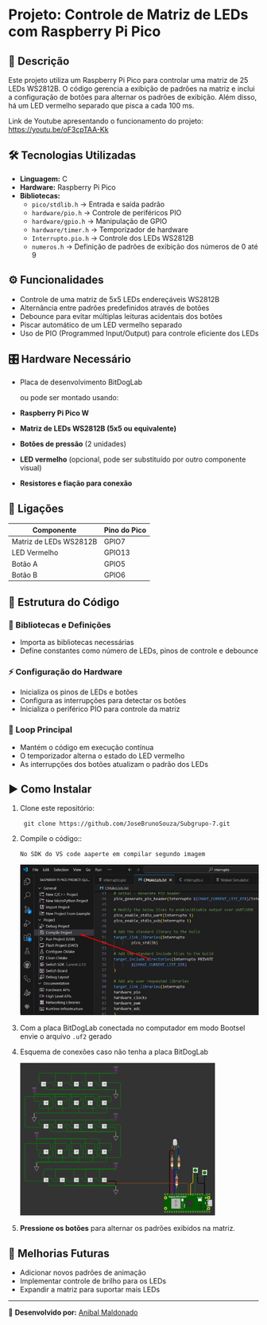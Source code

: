 # Projeto: Controle de Matriz de LEDs com Raspberry Pi Pico

## 📌 Descrição
Este projeto utiliza um Raspberry Pi Pico para controlar uma matriz de 25 LEDs WS2812B. O código gerencia a exibição de padrões na matriz e inclui a configuração de botões para alternar os padrões de exibição. Além disso, há um LED vermelho separado que pisca a cada 100 ms.

Link de Youtube apresentando o funcionamento do projeto: https://youtu.be/oF3cpTAA-Kk

## 🛠️ Tecnologias Utilizadas
- **Linguagem:** C
- **Hardware:** Raspberry Pi Pico
- **Bibliotecas:**
  - `pico/stdlib.h` → Entrada e saída padrão
  - `hardware/pio.h` → Controle de periféricos PIO
  - `hardware/gpio.h` → Manipulação de GPIO
  - `hardware/timer.h` → Temporizador de hardware
  - `Interrupto.pio.h` → Controle dos LEDs WS2812B
  - `numeros.h` → Definição de padrões de exibição dos números de 0 até 9

## ⚙️ Funcionalidades
- Controle de uma matriz de 5x5 LEDs endereçáveis WS2812B
- Alternância entre padrões predefinidos através de botões
- Debounce para evitar múltiplas leituras acidentais dos botões
- Piscar automático de um LED vermelho separado
- Uso de PIO (Programmed Input/Output) para controle eficiente dos LEDs

## 🎛️ Hardware Necessário
- Placa de desenvolvimento BitDogLab

  ou pode ser montado usando:
- **Raspberry Pi Pico W**
- **Matriz de LEDs WS2812B (5x5 ou equivalente)**
- **Botões de pressão** (2 unidades)
- **LED vermelho** (opcional, pode ser substituído por outro componente visual)
- **Resistores e fiação para conexão**

## 🔌 Ligações
| Componente | Pino do Pico |
|------------|--------------|
| Matriz de LEDs WS2812B | GPIO7 |
| LED Vermelho | GPIO13 |
| Botão A | GPIO5 |
| Botão B | GPIO6 |

## 📝 Estrutura do Código
### 📂 Bibliotecas e Definições
- Importa as bibliotecas necessárias
- Define constantes como número de LEDs, pinos de controle e debounce

### ⚡ Configuração do Hardware
- Inicializa os pinos de LEDs e botões
- Configura as interrupções para detectar os botões
- Inicializa o periférico PIO para controle da matriz

### 🔄 Loop Principal
- Mantém o código em execução contínua
- O temporizador alterna o estado do LED vermelho
- As interrupções dos botões atualizam o padrão dos LEDs

## ▶️ Como Instalar
1. Clone este repositório:
   
        git clone https://github.com/JoseBrunoSouza/Subgrupo-7.git
2. Compile o código::

       No SDK do VS code aaperte em compilar segundo imagem
   
   ![compilacao](TP_compilar.jpg)
   
3. Com a placa BitDogLab conectada no computador em modo Bootsel envie o arquivo `.uf2` gerado

4. Esquema de conexões caso não tenha a placa BitDogLab
   
   ![esquema de conexões na placa](TP_U4.jpg)
5. **Pressione os botões** para alternar os padrões exibidos na matriz.

## 🚀 Melhorias Futuras
- Adicionar novos padrões de animação
- Implementar controle de brilho para os LEDs
- Expandir a matriz para suportar mais LEDs

---
📌 **Desenvolvido por:** [Anibal Maldonado](https://github.com/PhD-Anibal)
